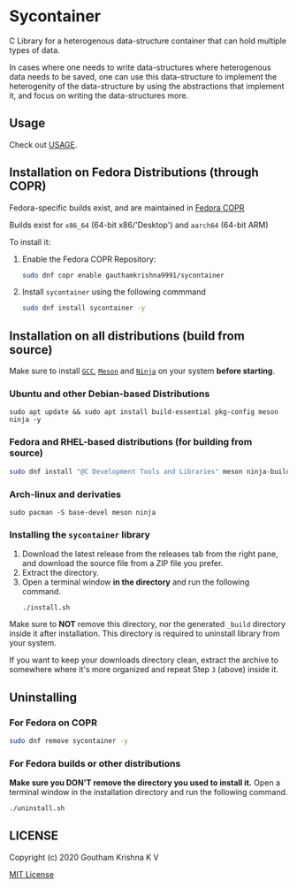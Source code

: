 # Sycontainer

C Library for a heterogenous data-structure container that can hold multiple types of data.

In cases where one needs to write data-structures where heterogenous data needs to be saved, one can use this data-structure to implement the heterogenity of the data-structure by using the abstractions that implement it, and focus on writing the data-structures more.

## Usage

Check out [USAGE](USAGE.md).

## Installation on Fedora Distributions (through COPR)

Fedora-specific builds exist, and are maintained in [Fedora COPR](https://copr.fedorainfracloud.org/coprs/gauthamkrishna9991/sycontainer/)

Builds exist for `x86_64` (64-bit x86/'Desktop') and `aarch64` (64-bit ARM)

To install it:
1.  Enable the Fedora COPR Repository:

    ```bash
    sudo dnf copr enable gauthamkrishna9991/sycontainer
    ```

2.  Install `sycontainer` using the following commmand

    ```bash
    sudo dnf install sycontainer -y
    ```

## Installation on all distributions (build from source)

Make sure to install [`GCC`](https://gcc.gnu.org/), [`Meson`](https://mesonbuild.com/) and [`Ninja`](https://ninja-build.org/) on your system **before starting**.

### Ubuntu and other Debian-based Distributions
```
sudo apt update && sudo apt install build-essential pkg-config meson ninja -y
```
### Fedora and RHEL-based distributions (for building from source)
```bash
sudo dnf install "@C Development Tools and Libraries" meson ninja-build -y
```
### Arch-linux and derivaties
```
sudo pacman -S base-devel meson ninja
```

### Installing the `sycontainer` library

1.  Download the latest release from the releases tab from the right pane, and download the source file from a ZIP file you prefer.
2.  Extract the directory.
3.  Open a terminal window **in the directory** and run the following command.
    ```
    ./install.sh
    ```
Make sure to **NOT** remove this directory, nor the generated `_build` directory inside it after installation. This directory is required to uninstall library from your system.

If you want to keep your downloads directory clean, extract the archive to somewhere where it's more organized and repeat Step `3` (above) inside it.

## Uninstalling

### For Fedora on COPR
```bash
sudo dnf remove sycontainer -y
```

### For Fedora builds or other distributions

**Make sure you DON'T remove the directory you used to install it.**
Open a terminal window in the installation directory and run the following command.
```bash
./uninstall.sh
```

## LICENSE

Copyright (c) 2020 Goutham Krishna K V

[MIT License](LICENSE)